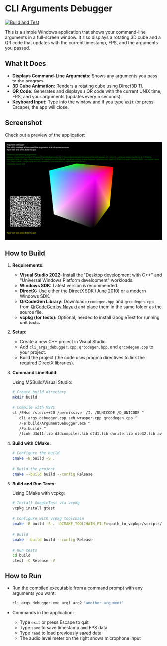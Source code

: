# CLI Arguments Debugger

[![Build and Test](https://github.com/kryuchenko/directx-args-debugger/actions/workflows/build.yml/badge.svg)](https://github.com/kryuchenko/directx-args-debugger/actions/workflows/build.yml)

This is a simple Windows application that shows your command-line arguments in a full-screen window. It also displays a rotating 3D cube and a QR code that updates with the current timestamp, FPS, and the arguments you passed.

## What It Does

- **Displays Command-Line Arguments:** Shows any arguments you pass to the program.
- **3D Cube Animation:** Renders a rotating cube using Direct3D 11.
- **QR Code:** Generates and displays a QR code with the current UNIX time, FPS, and your arguments (updates every 5 seconds).
- **Keyboard Input:** Type into the window and if you type `exit` (or press Escape), the app will close.

## Screenshot

Check out a preview of the application:

![CLI Arguments Debugger Screenshot](images/screenshot.jpg)

## How to Build

1. **Requirements:**
   - **Visual Studio 2022:** Install the "Desktop development with C++" and "Universal Windows Platform development" workloads.
   - **Windows SDK:** Latest version is recommended.
   - **DirectX:** Use either the DirectX SDK (June 2010) or a modern Windows SDK.
   - **QrCodeGen Library:** Download `qrcodegen.hpp` and `qrcodegen.cpp` from [QrCodeGen by Nayuki](https://github.com/nayuki/QR-Code-generator) and place them in the same folder as the source file.
   - **vcpkg (for tests):** Optional, needed to install GoogleTest for running unit tests.

2. **Setup:**
   - Create a new C++ project in Visual Studio.
   - Add `cli_args_debugger.cpp`, `qrcodegen.hpp`, and `qrcodegen.cpp` to your project.
   - Build the project (the code uses pragma directives to link the required DirectX libraries).

3. **Command Line Build:**
   
   Using MSBuild/Visual Studio:
   ```bash
   # Create build directory
   mkdir build

   # Compile with MSVC
   cl /EHsc /std:c++20 /permissive- /I. /DUNICODE /D_UNICODE ^
      cli_args_debugger.cpp seh_wrapper.cpp qrcodegen.cpp ^
      /Fe:build/ArgumentDebugger.exe ^
      /Fo:build/ ^
      /link d3d11.lib d3dcompiler.lib d2d1.lib dwrite.lib ole32.lib avrt.lib user32.lib shell32.lib gdi32.lib propsys.lib
   ```

4. **Build with CMake:**
   
   ```bash
   # Configure the build
   cmake -B build -S .

   # Build the project
   cmake --build build --config Release
   ```

5. **Build and Run Tests:**

   Using CMake with vcpkg:
   ```bash
   # Install GoogleTest via vcpkg
   vcpkg install gtest

   # Configure with vcpkg toolchain
   cmake -B build -S . -DCMAKE_TOOLCHAIN_FILE=<path_to_vcpkg>/scripts/buildsystems/vcpkg.cmake

   # Build
   cmake --build build --config Release

   # Run tests
   cd build
   ctest -C Release -V
   ```

## How to Run

- Run the compiled executable from a command prompt with any arguments you want:
  ```bat
  cli_args_debugger.exe arg1 arg2 "another argument"
  ```

- Commands in the application:
  - Type `exit` or press Escape to quit
  - Type `save` to save timestamp and FPS data
  - Type `read` to load previously saved data
  - The audio level meter on the right shows microphone input